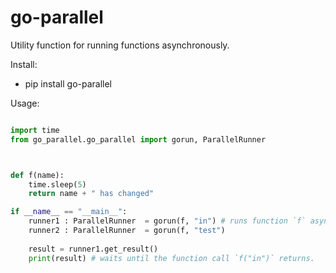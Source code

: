 # go-parallel
Utility function for running functions asynchronously.

Install:

* pip install go-parallel

Usage:
```python

import time
from go_parallel.go_parallel import gorun, ParallelRunner



def f(name):
    time.sleep(5)
    return name + " has changed"

if __name__ == "__main__":
    runner1 : ParallelRunner  = gorun(f, "in") # runs function `f` asynchronously.
    runner2 : ParallelRunner  = gorun(f, "test")
    
    result = runner1.get_result()
    print(result) # waits until the function call `f("in")` returns.

```
